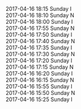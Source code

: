 2017-04-16 18:15 Sunday  I  
2017-04-16 18:10 Sunday  N  
2017-04-16 18:00 Sunday  I  
2017-04-16 17:55 Sunday  N  
2017-04-16 17:50 Sunday  I  
2017-04-16 17:40 Sunday  N  
2017-04-16 17:35 Sunday  I  
2017-04-16 17:30 Sunday  N  
2017-04-16 17:20 Sunday  I  
2017-04-16 17:15 Sunday  N  
2017-04-16 16:20 Sunday  I  
2017-04-16 16:15 Sunday  N  
2017-04-16 15:55 Sunday  I  
2017-04-16 15:50 Sunday  N  
2017-04-16 15:25 Sunday  I  

